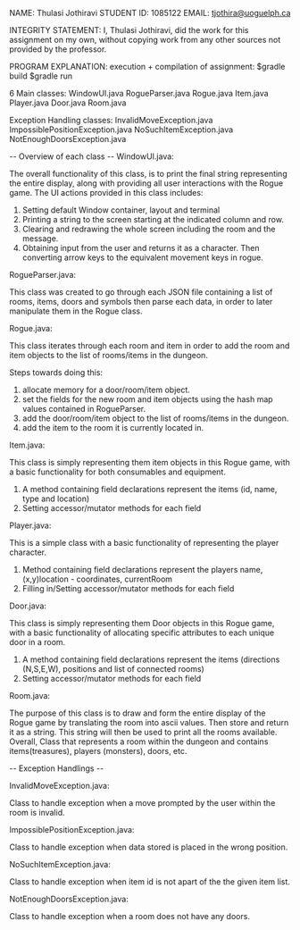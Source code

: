 NAME: Thulasi Jothiravi
STUDENT ID: 1085122
EMAIL: tjothira@uoguelph.ca

INTEGRITY STATEMENT:
I, Thulasi Jothiravi, did the work for this assignment on my own, without copying work from any other sources not provided by the professor.

PROGRAM EXPLANATION:
execution + compilation of assignment:
$gradle build
$gradle run

6 Main classes:
  WindowUI.java
  RogueParser.java
  Rogue.java
  Item.java
  Player.java
  Door.java
  Room.java

Exception Handling classes:
  InvalidMoveException.java
  ImpossiblePositionException.java
  NoSuchItemException.java
  NotEnoughDoorsException.java

-- Overview of each class --
WindowUI.java:

The overall functionality of this class, is to print the final string representing the entire display, along with providing all user interactions with the Rogue game. The UI actions provided in this class includes:
1. Setting default Window container, layout and terminal
2. Printing a string to the screen starting at the indicated column and row.
3. Clearing and redrawing the whole screen including the room and the message.
4. Obtaining input from the user and returns it as a character. Then converting arrow keys to the equivalent movement keys in rogue.


RogueParser.java:

This class was created to go through each JSON file containing a list of rooms, items, doors and symbols then parse each data, in order to later manipulate them in the Rogue class.

Rogue.java:

This class iterates through each room and item in order to add the room and item objects to the list of rooms/items in the dungeon.

Steps towards doing this:
1. allocate memory for a door/room/item object.
2. set the fields for the new room and item objects using the hash map values contained in RogueParser.
3. add the door/room/item object to the list of rooms/items in the dungeon.
4. add the item to the room it is currently located in.

Item.java:

This class is simply representing them item objects in this Rogue game, with a basic functionality for both consumables and equipment.

1. A method containing field declarations represent the items (id, name, type and location)
2. Setting accessor/mutator methods for each field


Player.java:

This is a simple class with a basic functionality of representing the player character.

1. Method containing field declarations represent the players name, (x,y)location - coordinates, currentRoom
2. Filling in/Setting accessor/mutator methods for each field

Door.java:

This class is simply representing them Door objects in this Rogue game, with a basic functionality of allocating specific attributes to each unique door in a room.

1. A method containing field declarations represent the items (directions (N,S,E,W), positions and list of connected rooms)
2. Setting accessor/mutator methods for each field

Room.java:

The purpose of this class is to draw and form the entire display of the Rogue game by translating the room into ascii values.
Then store and return it as a string. This string will then be used to print all the rooms available. Overall, Class that represents a room within the dungeon and contains items(treasures), players (monsters), doors, etc.

-- Exception Handlings --

InvalidMoveException.java:

Class to handle exception when a move prompted by the user within the room is invalid.

ImpossiblePositionException.java:

Class to handle exception when data stored is placed in the wrong position.

NoSuchItemException.java:

Class to handle exception when item id is not apart of the the given item list.

NotEnoughDoorsException.java:

Class to handle exception when a room does not have any doors.
